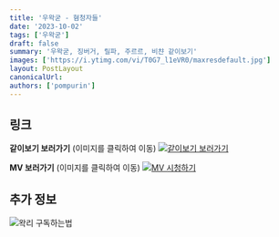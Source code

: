 ```yaml
---
title: '우왁굳 - 혐청자들'
date: '2023-10-02'
tags: ['우왁굳']
draft: false
summary: '우왁굳, 징버거, 릴파, 주르르, 비챤 같이보기'
images: ['https://i.ytimg.com/vi/T0G7_l1eVR0/maxresdefault.jpg']
layout: PostLayout
canonicalUrl:
authors: ['pompurin']
---
```


## 링크

**같이보기 보러가기** (이미지를 클릭하여 이동)
[![같이보기 보러가기](https://cdn.discordapp.com/attachments/1136601898116464710/1211650793904807976/logo.png?ex=65eef8bc&is=65dc83bc&hm=95dc0e08c1f43025dd60def429896697b3787a9f923593eb50b24e9fb6280361&)](https://cafe.naver.com/steamindiegame/13173677)

**MV 보러가기** (이미지를 클릭하여 이동)
[![MV 시청하기](https://i.ytimg.com/vi/T0G7_l1eVR0/maxresdefault.jpg)](https://youtu.be/T0G7_l1eVR0?si=R2zHOKxmLOmezO1D)

## 추가 정보

![왁리 구독하는법](https://cdn.discordapp.com/attachments/1136601898116464710/1137049857136267374/--2cut.gif)
